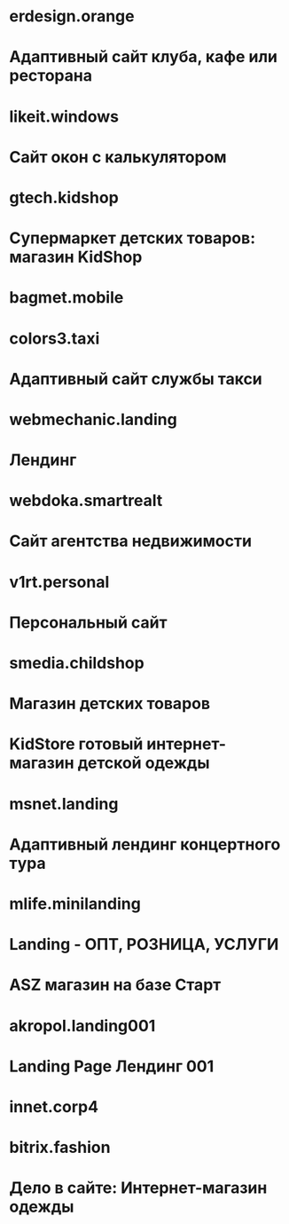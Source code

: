 # erdesign.orange
# Адаптивный сайт клуба, кафе или ресторана

# likeit.windows
# Сайт окон с калькулятором

# gtech.kidshop
# Супермаркет детских товаров: магазин KidShop

# bagmet.mobile


# colors3.taxi
# Адаптивный сайт службы такси

# webmechanic.landing
# Лендинг

# webdoka.smartrealt
# Сайт агентства недвижимости

# v1rt.personal
# Персональный сайт

# smedia.childshop
# Магазин детских товаров

# KidStore готовый интернет-магазин детской одежды

# msnet.landing 
# Адаптивный лендинг концертного тура

# mlife.minilanding 
# Landing - ОПТ, РОЗНИЦА, УСЛУГИ

# ASZ магазин на базе Старт

# akropol.landing001
# Landing Page  Лендинг 001

# innet.corp4

# bitrix.fashion
# Дело в сайте: Интернет-магазин одежды
